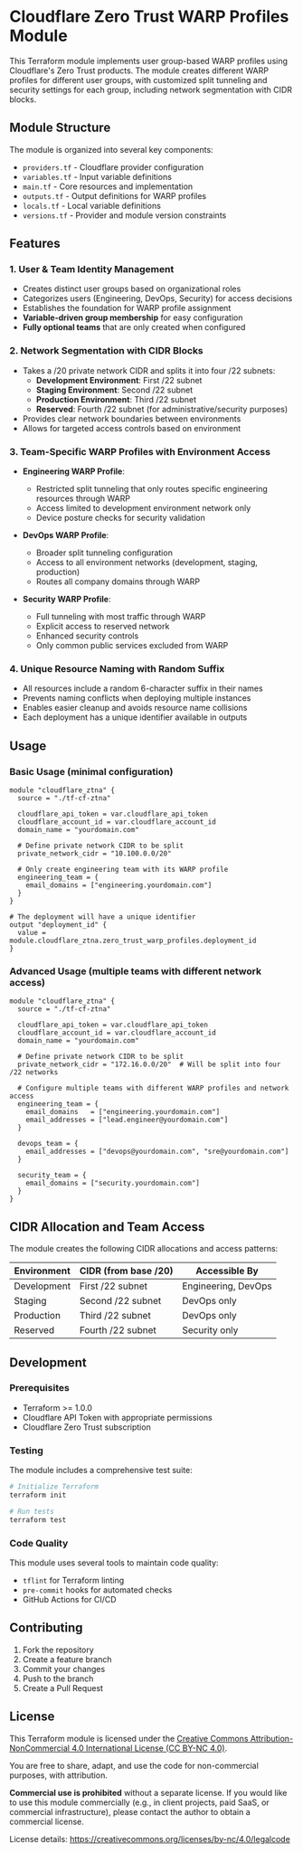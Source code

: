# Cloudflare Zero Trust WARP Profiles Module

This Terraform module implements user group-based WARP profiles using Cloudflare's Zero Trust products. The module creates different WARP profiles for different user groups, with customized split tunneling and security settings for each group, including network segmentation with CIDR blocks.

## Module Structure

The module is organized into several key components:

- `providers.tf` - Cloudflare provider configuration
- `variables.tf` - Input variable definitions
- `main.tf` - Core resources and implementation
- `outputs.tf` - Output definitions for WARP profiles
- `locals.tf` - Local variable definitions
- `versions.tf` - Provider and module version constraints

## Features

### 1. User & Team Identity Management

- Creates distinct user groups based on organizational roles
- Categorizes users (Engineering, DevOps, Security) for access decisions
- Establishes the foundation for WARP profile assignment
- **Variable-driven group membership** for easy configuration
- **Fully optional teams** that are only created when configured

### 2. Network Segmentation with CIDR Blocks

- Takes a /20 private network CIDR and splits it into four /22 subnets:
  - **Development Environment**: First /22 subnet
  - **Staging Environment**: Second /22 subnet
  - **Production Environment**: Third /22 subnet
  - **Reserved**: Fourth /22 subnet (for administrative/security purposes)
- Provides clear network boundaries between environments
- Allows for targeted access controls based on environment

### 3. Team-Specific WARP Profiles with Environment Access

- **Engineering WARP Profile**:
  - Restricted split tunneling that only routes specific engineering resources through WARP
  - Access limited to development environment network only
  - Device posture checks for security validation
  
- **DevOps WARP Profile**:
  - Broader split tunneling configuration
  - Access to all environment networks (development, staging, production)
  - Routes all company domains through WARP
  
- **Security WARP Profile**:
  - Full tunneling with most traffic through WARP
  - Explicit access to reserved network
  - Enhanced security controls
  - Only common public services excluded from WARP

### 4. Unique Resource Naming with Random Suffix

- All resources include a random 6-character suffix in their names
- Prevents naming conflicts when deploying multiple instances
- Enables easier cleanup and avoids resource name collisions
- Each deployment has a unique identifier available in outputs

## Usage

### Basic Usage (minimal configuration)

```hcl
module "cloudflare_ztna" {
  source = "./tf-cf-ztna"
  
  cloudflare_api_token = var.cloudflare_api_token
  cloudflare_account_id = var.cloudflare_account_id
  domain_name = "yourdomain.com"
  
  # Define private network CIDR to be split
  private_network_cidr = "10.100.0.0/20"
  
  # Only create engineering team with its WARP profile
  engineering_team = {
    email_domains = ["engineering.yourdomain.com"]
  }
}

# The deployment will have a unique identifier
output "deployment_id" {
  value = module.cloudflare_ztna.zero_trust_warp_profiles.deployment_id
}
```

### Advanced Usage (multiple teams with different network access)

```hcl
module "cloudflare_ztna" {
  source = "./tf-cf-ztna"
  
  cloudflare_api_token = var.cloudflare_api_token
  cloudflare_account_id = var.cloudflare_account_id
  domain_name = "yourdomain.com"
  
  # Define private network CIDR to be split
  private_network_cidr = "172.16.0.0/20"  # Will be split into four /22 networks
  
  # Configure multiple teams with different WARP profiles and network access
  engineering_team = {
    email_domains   = ["engineering.yourdomain.com"]
    email_addresses = ["lead.engineer@yourdomain.com"]
  }
  
  devops_team = {
    email_addresses = ["devops@yourdomain.com", "sre@yourdomain.com"]
  }
  
  security_team = {
    email_domains = ["security.yourdomain.com"]
  }
}
```

## CIDR Allocation and Team Access

The module creates the following CIDR allocations and access patterns:

| Environment | CIDR (from base /20) | Accessible By |
|-------------|---------------------|---------------|
| Development | First /22 subnet    | Engineering, DevOps |
| Staging     | Second /22 subnet   | DevOps only |  
| Production  | Third /22 subnet    | DevOps only |
| Reserved    | Fourth /22 subnet   | Security only |

## Development

### Prerequisites

- Terraform >= 1.0.0
- Cloudflare API Token with appropriate permissions
- Cloudflare Zero Trust subscription

### Testing

The module includes a comprehensive test suite:

```bash
# Initialize Terraform
terraform init

# Run tests
terraform test
```

### Code Quality

This module uses several tools to maintain code quality:

- `tflint` for Terraform linting
- `pre-commit` hooks for automated checks
- GitHub Actions for CI/CD

## Contributing

1. Fork the repository
2. Create a feature branch
3. Commit your changes
4. Push to the branch
5. Create a Pull Request

## License

This Terraform module is licensed under the [Creative Commons Attribution-NonCommercial 4.0 International License (CC BY-NC 4.0)](https://creativecommons.org/licenses/by-nc/4.0/).

You are free to share, adapt, and use the code for non-commercial purposes, with attribution.

**Commercial use is prohibited** without a separate license. If you would like to use this module commercially (e.g., in client projects, paid SaaS, or commercial infrastructure), please contact the author to obtain a commercial license.

License details: https://creativecommons.org/licenses/by-nc/4.0/legalcode 